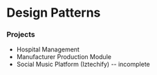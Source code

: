 # Design Patterns

### Projects
- Hospital Management
- Manufacturer Production Module
- Social Music Platform (Iztechify) -- incomplete